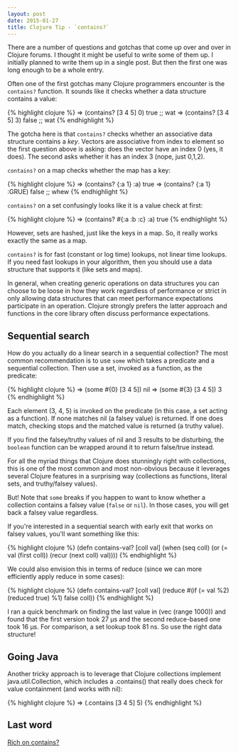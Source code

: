 ```yaml
---
layout: post
date: 2015-01-27
title: Clojure Tip - `contains?`
---
```


There are a number of questions and gotchas that come up over and over in Clojure forums. I thought it might be useful to write some of them up. I initially planned to write them up in a single post. But then the first one was long enough to be a whole entry.

Often one of the first gotchas many Clojure programmers encounter is the `contains?` function. It sounds like it checks whether a data structure contains a value:

{% highlight clojure %}
=> (contains? [3 4 5] 0)
true   ;; wat
=> (contains? [3 4 5] 3)
false  ;; wat
{% endhighlight %}

The gotcha here is that `contains?` checks whether an associative data structure contains a *key*. Vectors are associative from index to element so the first question above is asking: does the vector have an index 0 (yes, it does). The second asks whether it has an index 3 (nope, just 0,1,2). 

`contains?` on a map checks whether the map has a key: 

{% highlight clojure %}
=> (contains? {:a 1} :a)
true
=> (contains? {:a 1} :GRUE)
false  ;; whew
{% endhighlight %}

`contains?` on a set confusingly looks like it is a value check at first: 

{% highlight clojure %}
=> (contains? #{:a :b :c} :a)
true
{% endhighlight %}

However, sets are hashed, just like the keys in a map. So, it really works exactly the same as a map.

`contains?` is for fast (constant or log time) lookups, not linear time lookups. If you need fast lookups in your algorithm, then you should use a data structure that supports it (like sets and maps). 

In general, when creating generic operations on data structures you can choose to be loose in how they work regardless of performance or strict in only allowing data structures that can meet performance expectations participate in an operation. Clojure strongly prefers the latter approach and functions in the core library often discuss performance expectations.

## Sequential search

How do you actually do a linear search in a sequential collection? The most common recommendation is to use `some` which takes a predicate and a sequential collection. Then use a set, invoked as a function, as the predicate:

{% highlight clojure %}
=> (some #{0} [3 4 5])
nil
=> (some #{3} [3 4 5])
3
{% endhighlight %}

Each element (3, 4, 5) is invoked on the predicate (in this case, a set acting as a function). If none matches nil (a falsey value) is returned. If one does match, checking stops and the matched value is returned (a truthy value).

If you find the falsey/truthy values of nil and 3 results to be disturbing, the `boolean` function can be wrapped around it to return false/true instead.

For all the myriad things that Clojure does stunningly right with collections, this is one of the most common and most non-obvious because it leverages several Clojure features in a surprising way (collections as functions, literal sets, and truthy/falsey values). 

But! Note that `some` breaks if you happen to want to know whether a collection contains a falsey value (`false` or `nil`). In those cases, you will get back a falsey value regardless.

If you're interested in a sequential search with early exit that works on falsey values, you'll want something like this:

{% highlight clojure %}
(defn contains-val? 
  [coll val]
  (when (seq coll)
    (or (= val (first coll))
        (recur (next coll) val))))
{% endhighlight %}

We could also envision this in terms of reduce (since we can more efficiently apply reduce in some cases):

{% highlight clojure %}
(defn contains-val?
  [coll val]
  (reduce #(if (= val %2) (reduced true) %1) false coll))
{% endhighlight %}

I ran a quick benchmark on finding the last value in (vec (range 1000)) and found that the first version took 27 µs and the second reduce-based one took 16 µs. For comparison, a set lookup took 81 ns. So use the right data structure!

## Going Java

Another tricky approach is to leverage that Clojure collections implement java.util.Collection, which includes a .contains() that really does check for value containment (and works with nil):

{% highlight clojure %}
=> (.contains [3 4 5] 5)
{% endhighlight %}

## Last word

[Rich on contains?](https://groups.google.com/forum/#!msg/clojure/qNLBQkSB6jk/XUbQnBRcWPIJ)
